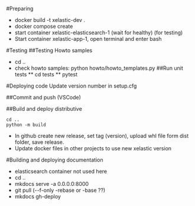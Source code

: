 #Preparing
* docker build -t xelastic-dev .
* docker compose create
* start container xelastic-elasticsearch-1 (wait for healthy) (for testing)
* Start container xelastic-app-1, open terminal and enter bash

#Testing
##Testing Howto samples
* cd ..
* check howto samples: python howto/howto_templates.py
##Run unit tests
** cd tests
** pytest

#Deploying code
Update version number in setup.cfg

##Commit and push (VSCode)

##Build and deploy distributive
```
cd ..
python -m build
```
* In github create new release, set tag (version), upload whl file form dist folder, save release.
* Update docker files in other projects to use new xelastic version

#Building and deploying documentation
* elasticsearch container not used here
* cd ..
* mkdocs serve -a 0.0.0.0:8000
* git pull (--f-only -rebase or -base ??)
* mkdocs gh-deploy
